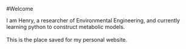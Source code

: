 #Welcome

I am Henry, a researcher of Environmental Engineering, and currently learning python to construct metabolic models.
<br><br>This is the place saved for my personal website.
